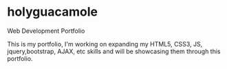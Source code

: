 # holyguacamole
Web Development Portfolio

This is my portfolio, I'm working on expanding my HTML5, CSS3, JS, jquery,bootstrap, AJAX, etc skills and will be showcasing them through this portfolio. 
